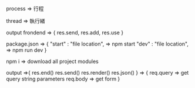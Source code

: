 process
=> 行程

thread
=> 執行緒

output frondend
=> {
    res.send,
    res.add,
    res.use
}

package.json
=> {
    "start" : "file location",
        => npm start 
    "dev" : "file location",
        => npm run dev
}

npm i 
=> download all project modules

output
=>{
    res.end()
    res.send()
    res.render()
    res.json()
}
=> {
    req.query => get query string parameters
    req.body => get form
}